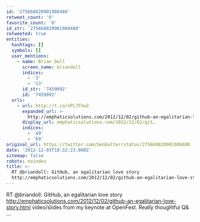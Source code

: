 ```yaml
---
id: '275668820901908480'
retweet_count: '0'
favorite_count: '0'
id_str: '275668820901908480'
retweeted: true
entities:
  hashtags: []
  symbols: []
  user_mentions:
    - name: Brian Doll
      screen_name: briandoll
      indices:
        - '3'
        - '13'
      id_str: '7459092'
      id: '7459092'
  urls:
    - url: http://t.co/nPL7FVwZ
      expanded_url: >-
        http://emphaticsolutions.com/2012/12/02/github-an-egalitarian-love-story.html
      display_url: emphaticsolutions.com/2012/12/02/git…
      indices:
        - '49'
        - '69'
original_url: https://twitter.com/benbalter/status/275668820901908480
date: '2012-12-03T18:32:23.000Z'
sitemap: false
robots: noindex
title: >-
  RT @briandoll: GitHub, an egalitarian love story
  http://emphaticsolutions.com/2012/12/02/github-an-egalitarian-love-story.html…
---
```


RT @briandoll: GitHub, an egalitarian love story http://emphaticsolutions.com/2012/12/02/github-an-egalitarian-love-story.html video/slides from my keynote at OpenFest. Really thoughtful Q&amp; ...